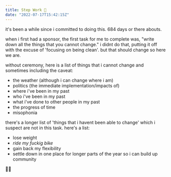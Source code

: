 ```yaml
---
title: Step Work 🙏
date: "2022-07-17T15:42:15Z"
---
```


it's been a while since i committed to doing this. 684 days or there abouts.

when i first had a sponsor, the first task for me to complete was, "write down all the things that you cannot change."  i didnt do that, putting it off with the excuse of 'focusing on being clean'. but that should change so here we are.

without ceremony, here is a list of things that i cannot change and sometimes including the caveat:
* the weather (although i can change where i am)
* politics (the immediate implementation/impacts of)
* where i've been in my past
* who i've been in my past
* what i've done to other people in my past
* the progress of time
* misophonia

there's a longer list of 'things that i havent been able to change' which i suspect are not in this task. here's a list:
* lose weight
* *ride my fuckig bike*
* gain back my flexibility
* settle down in one place for longer parts of the year so i can build up community

🧙‍♂️